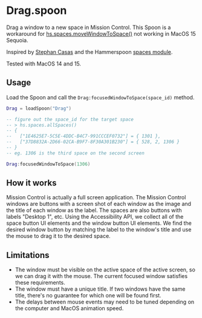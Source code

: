 # Drag.spoon
Drag a window to a new space in Mission Control. This Spoon is a workaround for [hs.spaces.moveWindowToSpace()](https://www.hammerspoon.org/docs/hs.spaces.html#moveWindowToSpace) not working in MacOS 15 Sequoia.

Inspired by [Stephan Casas](https://github.com/stephancasas/stephan-hates-osascript/blob/main/jxa/move-window-to-desktop.jxa.js) and the Hammerspoon [spaces module](https://github.com/Hammerspoon/hammerspoon/tree/master/extensions/spaces).

Tested with MacOS 14 and 15.

## Usage

Load the Spoon and call the `Drag:focusedWindowToSpace(space_id)` method.
```lua
Drag = loadSpoon("Drag")

-- figure out the space_id for the target space
-- > hs.spaces.allSpaces()
-- {
--   ["1E4625E7-5C5E-4DDC-B4C7-991CCCEF0732"] = { 1301 },
--   ["37D8832A-2D66-02CA-B9F7-8F30A301B230"] = { 528, 2, 1306 }
-- }
-- eg. 1306 is the third space on the second screen

Drag:focusedWindowToSpace(1306)
```

## How it works

Mission Control is actually a full screen application. The Mission Control windows are buttons with a screen shot of each window as the image and the title of each window as the label. The spaces are also buttons with labels "Desktop 1", etc. Using the Accessibility API, we collect all of the space button UI elements and the window button UI elements. We find the desired window button by matching the label to the window's title and use the mouse to drag it to the desired space.

## Limitations

- The window must be visible on the active space of the active screen, so we can drag it with the mouse. The current focused window satisfies these requirements.
- The window must have a unique title. If two windows have the same title, there's no guarantee for which one will be found first.
- The delays between mouse events may need to be tuned depending on the computer and MacOS animation speed.

